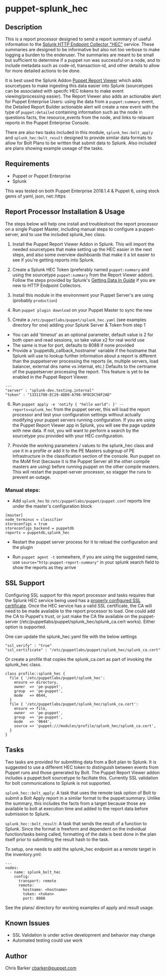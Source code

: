puppet-splunk_hec
==============

Description
-----------

This is a report processor designed to send a report summary of useful information to the [Splunk HTTP Endpoint Collector "HEC"](http://docs.splunk.com/Documentation/Splunk/latest/Data/UsetheHTTPEventCollector) service. These summaries are designed to be informative but also not too verbose to make logging a burden to the enderuser. The summaries are meant to be small but sufficient to determine if a puppet run was successful on a node, and to include metadata such as code-id,  transaction-id, and other details to allow for more detailed actions to be done.

It is best used the Splunk Addon [Puppet Report Viewer](https://splunkbase.splunk.com/app/4413/) which adds sourcetypes to make ingesting this data easier into Splunk (sourcetypes can be associated with specifc HEC tokens to make event viewing/processing easier). The Report Viewer also adds an actionable alert for Puppet Enterprise Users: using the data from a `puppet:summary` event, the Detailed Report Builder actionable alert will create a new event with the type of `puppet:detailed` containing information such as the node in questions facts, the resource_events from the node, and links to relavant reports in the Puppet Enterprise Console.

There are also two tasks included in this module, `splunk_hec:bolt_apply` and `splunk_hec:bolt_result` designed to provide similar data formats to allow for Bolt Plans to be written that submit data to Splunk. Also included are plans showing example useage of the tasks.


Requirements
------------

* Puppet or Puppet Enterprise
* Splunk

This was tested on both Puppet Enterprise 2018.1.4 & Puppet 6, using stock gems of yaml, json, net::https

Report Processor Installation & Usage
--------------------

The steps below will help one install and troubleshoot the report processor on a single Puppet Master, including manual steps to configure a puppet-server, and to use the included splunk_hec class.

1. Install the Puppet Report Viewer Addon in Splunk. This will import the needed sourcetypes that make setting up the HEC easier in the next steps, and also some overview dashboards that make it a lot easier to see if you're getting reports into Splunk.

2. Create a Splunk HEC Token (preferably named `puppet:summary` and using the sourcetype `puppet:summary` from the Report Viewer addon). Follow the steps provided by Splunk's [Getting Data In Guide](http://docs.splunk.com/Documentation/Splunk/latest/Data/UsetheHTTPEventCollector) if you are new to HTTP Endpoint Collectors.

3. Install this module in the environment your Puppet Server's are using (probably `production`)

4. Run `puppet plugin download` on your Puppet Master to sync the new 

5. Create a `/etc/puppetlabs/puppet/splunk_hec.yaml` (see examples directory for one) adding your Splunk Server & Token from step 1
  - You can add 'timeout' as an optional parameter, default value is 2 for both open and read sessions, so take value x2 for real world use
  - The same is true for port, defaults to 8088 if none provided
  - Provide a 'puppetdb\_callback\_hostname' variable if the hostname that Splunk will use to lookup further information about a report is different than the puppetserver processing the reports (ie, multiple servers, load balancer, external dns name vs internal, etc.) Defaults to the certname of the puppetserver processing the report. This feature is yet to be enabled in the Puppet Report Viewer.

  ```
---
"server" : "splunk-dev.testing.internal"
"token" : "13311780-EC29-4DD0-A796-9F0CDC56F2AD"
```

6. Run `puppet apply -e 'notify { "hello world": }' --reports=splunk_hec` from the puppet server, this will load the report processor and test your configuration settings without actually modifying your puppet servers running configuration. If you are using the Puppet Report Viewer app in Splunk, you will see the page update with new data. If not, you will want to perform a search by the sourcetype you provided with your HEC configuration.

7. Provide the working parameters / values to the splunk_hec class and use it in a profile or add it to the PE Masters subgroup of PE Infrastructure in the classification section of the console. Run puppet on the MoM first (because it is the Puppet Server all the other compile masters are using) before running puppet on the other compile masters. This will restart the puppet-server processor, so stagger the runs to prevent an outage.

### Manual steps:

- Add `splunk_hec` to `/etc/puppetlabs/puppet/puppet.conf` reports line under the master's configuration block
```
[master]
node_terminus = classifier
storeconfigs = true
storeconfigs_backend = puppetdb
reports = puppetdb,splunk_hec
```

- Restart the puppet server process for it to reload the configuration and the plugin

- Run `puppet agent -t` somewhere, if you are using the suggested name, use `source="http:puppet-report-summary"` in your splunk search field to show the reports as they arrive


SSL Support
-----------
Configuring SSL support for this report processor and tasks requires that the Splunk HEC service being used has a [properly configured SSL certificate](https://docs.splunk.com/Documentation/Splunk/latest/Security/AboutsecuringyourSplunkconfigurationwithSSL). Once the HEC service has a valid SSL certificate, the CA will need to be made available to the report processor to load. One could add the CA to Puppet's trust, or just make the CA file available on the puppet-server (/etc/puppetlabs/puppet/splunk\_hec/splunk\_ca.cert works). Either option is supported.

One can update the splunk_hec.yaml file with the below settings


```
"ssl_verify" : "true"
"ssl_certificate" : "/etc/puppetlabs/puppet/splunk_hec/splunk_ca.cert"
```

Or create a profile that copies the splunk_ca.cert as part of invoking the splunk_hec class.

```
class profile::splunk_hec {
  file { '/etc/puppetlabs/puppet/splunk_hec':
    ensure => directory,
    owner  => 'pe-puppet',
    group  => 'pe-puppet',
    mode   => 0644,
  }
  file { '/etc/puppetlabs/puppet/splunk_hec/splunk_ca.cert':
    ensure => file,
    owner  => 'pe-puppet',
    group  => 'pe-puppet',
    mode   => '0644',
    source => 'puppet:///modules/profile/splunk_hec/splunk_ca.cert',
  }
}
```

Tasks
-----

Two tasks are provided for submitting data from a Bolt plan to Splunk. It is suggested to use a different HEC token to distinguish between events from Puppet runs and those generated by Bolt. The Puppet Report Viewer addon includes a puppet:bolt sourcetype to faciltate this. Currently SSL validation for bolt communications to Splunk is not supported.

`splunk_hec::bolt_apply`: A task that uses the remote task option of Bolt to submit a Bolt Apply report in a similar format to the puppet:summary. Unlike the summary, this includes the facts from a target because those are available to bolt at execution time and added to the report data before submission to Splunk.

`splunk_hec::bolt_result`: A task that sends the result of a function to Splunk. Since the format is freeform and dependent on the individual function/tasks being called, formatting of the data is best done in the plan itself prior to submitting the result hash to the task. 

To setup, one needs to add the splunk_hec endpoint as a remote target in the inventory.yml:

```
---
nodes:
  - name: splunk_bolt_hec
    config:
      transport: remote
      remote:
        hostname: <hostname>
        token: <token>
        port: 8088
```

See the plans/ directory for working examples of apply and result usage.




Known Issues
------------
* SSL Validation is under active development and behavior may change
* Automated testing could use work


Author
------
Chris Barker <cbarker@puppet.com>

